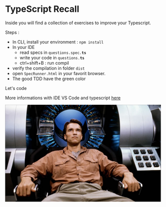 # TypeScript Recall

Inside you will find a collection of exercises to improve your Typescript.  

Steps :
* In CLI, install your environment : `npm install`
* In your IDE 
    * read specs in `questions.spec.`**`ts`**
    * write your code in `questions.`**`ts`**
    * ctrl+shift+B : run compil
* verify the compilation in folder `dist`
* open `SpecRunner.html` in your favorit browser.
* The good TDD have the green color

Let's code  

More informations with IDE VS Code and typescript [here](https://code.visualstudio.com/docs/languages/typescript)  



![Total Recall 1990](total-recall.jpg)
